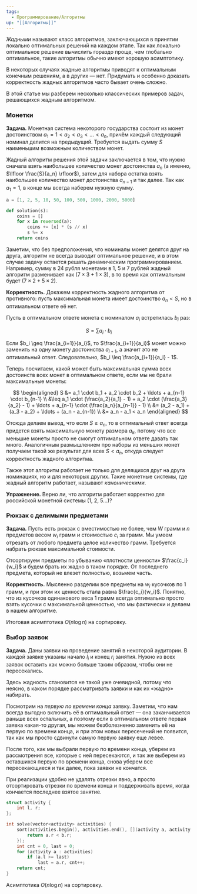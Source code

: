 ```yaml
---
tags:
  - Программирование/Алгоритмы
up: "[[Алгоритмы]]"
---
```


*Жадными* называют класс алгоритмов, заключающихся в принятии локально оптимальных решений на каждом этапе. Так как локально оптимальное решение вычислить гораздо проще, чем глобально оптимальное, такие алгоритмы обычно имеют хорошую асимптотику.

В некоторых случаях жадные алгоритмы приводят к оптимальным конечным решениям, а в других — нет. Придумать и особенно доказать корректность жадных алгоритмов часто бывает очень сложно.

В этой статье мы разберем несколько классических примеров задач, решающихся жадным алгоритмом.

### Монетки

**Задача.** Монетная система некоторого государства состоит из монет достоинством $a_1 = 1 < a_2 < a_3 < \ldots < a_n$, причём каждый следующий номинал делится на предыдущий. Требуется выдать сумму $S$ наименьшим возможным количеством монет.

Жадный алгоритм решения этой задачи заключается в том, что нужно сначала взять наибольшее количество монет достоинства $a_n$ (а именно, $\lfloor \frac{S}{a_n} \rfloor$), затем для набора остатка взять наибольшее количество монет достоинства $a_{n-1}$ и так далее. Так как $a_1 = 1$, в конце мы всегда наберем нужную сумму.

```python
a = [1, 2, 5, 10, 50, 100, 500, 1000, 2000, 5000]

def solution(s):
    coins = []
    for x in reversed(a):
        coins += [x] * (s // x)
        s %= x
    return coins
```

Заметим, что без предположения, что номиналы монет делятся друг на друга, алгоритм не всегда выводит оптимальное решение, и в этом случае задачу остается решать динамическим программированием. Например, сумму в 24 рубля монетами в 1, 5 и 7 рублей жадный алгоритм разменивает как $(7 \times 3 + 1 \times 3)$, в то время как оптимальным будет $(7 \times 2 + 5 \times 2)$.

**Корректность.** Докажем корректность жадного алгоритма от противного: пусть максимальная монета имеет достоинство $a_n < S$, но в оптимальном ответе её нет.

Пусть в оптимальном ответе монета с номиналом $a_i$ встретилась $b_i$ раз:

$$
S = \sum a_i \cdot b_i
$$

Если $b_i \geq \frac{a_{i+1}}{a_i}$, то $\frac{a_{i+1}}{a_i}$ монет можно заменить на одну монету достоинства $a_{i+1}$, а значит это не оптимальный ответ. Следовательно, $b_i \leq \frac{a_{i+1}}{a_i} - 1$.

Теперь посчитаем, какой может быть максимальная сумма всех достоинств всех монет в оптимальном ответе, если мы не брали максимальные монеты:

$$
\begin{aligned}
  S &= a_1 \cdot b_1 + a_2 \cdot b_2 + \ldots + a_{n-1} \cdot b_{n-1}
\\  &\leq a_1 \cdot (\frac{a_2}{a_1} - 1) + a_2 \cdot (\frac{a_3}{a_2} - 1) + \ldots + a_{n-1} \cdot (\frac{a_n}{a_{n-1}} - 1)
\\  &= (a_2  - a_1) + (a_3 - a_2) + \ldots + (a_n - a_{n-1})
\\  &= a_n - a_1 < a_n
\end{aligned}
$$

Отсюда делаем вывод, что если $S \geq a_n$, то в оптимальный ответ всегда придется взять максимальную монету размера $a_k$, потому что все меньшие монеты просто не смогут оптимальном ответе давать так много. Аналогичным размышлением про наборы из меньших монет получаем такой же результат для всех $S < a_n$, откуда следует корректность жадного алгоритма.

Также этот алгоритм работает не только для делящихся друг на друга номинациях, но и для некоторых других. Такие монетные системы, где жадный алгоритм работает, называют *каноническими*.

**Упражнение.** Верно ли, что алгоритм работает корректно для российской монетной системы (1, 2, 5…)?

### Рюкзак с делимыми предметами

**Задача.** Пусть есть рюкзак с вместимостью не более, чем $W$ грамм и $n$ предметов весом $w_i$ грамм и стоимостью $c_i$ за грамм. Мы умеем отрезать от любого предмета целое количество грамм. Требуется набрать рюкзак максимальной стоимости.

Отсортируем предметы по убыванию «плотности ценности» $\frac{c_i}{w_i}$ и будем брать их жадно в таком порядке. От последнего предмета, который не влезет полностью, возьмем часть.

**Корректность.** Мысленно разделим все предметы на $w_i$ кусочков по 1 грамм, и при этом их ценность стала равна $\frac{c_i}{w_i}$. Понятно, что из кусочков одинакового веса 1 грамм всегда оптимально просто взять кусочки с максимальной ценностью, что мы фактически и делаем в нашем алгоритме.

Итоговая асимптотика $O(n \log n)$ на сортировку.

### Выбор заявок

**Задача.** Даны заявки на проведение занятий в некоторой аудитории. В каждой заявке указаны начало $l_i$ и конец $r_i$ занятия. Нужно из всех заявок оставить как можно больше таким образом, чтобы они не пересекались.

Здесь жадность становится не такой уже очевидной, потому что неясно, в каком порядке рассматривать заявки и как их «жадно» набирать.

Посмотрим на *первую по времени конца* заявку. Заметим, что нам всегда выгодно включить её в оптимальный ответ — она заканчивается раньше всех остальных, а поэтому если в оптимальном ответе первая заявка какая-то другая, мы можем безболезненно заменить её на первую по времени конца, и при этом новых пересечений не появится, так как мы просто сдвинули самую первую заявку еще левее.

После того, как мы выбрали первую по времени конца, уберем из рассмотрения все, которые с ней пересекаются, и так же выберем из оставшихся первую по времени конца, снова уберем все пересекающиеся и так далее, пока заявки не кончатся.

При реализации удобно не удалять отрезки явно, а просто отсортировать отрезки по времени конца и поддерживать время, когда кончается последнее взятое занятие.

```cpp
struct activity {
    int l, r;
};

int solve(vector<activity> activities) {
    sort(activities.begin(), activities.end(), [](activity a, activity b) {
        return a.r < b.r;
    });
    int cnt = 0, last = 0;
    for (activity a : activities)
        if (a.l >= last)
            last = a.r, cnt++;
    return cnt;
}
```

Асимптотика $O(n \log n)$ на сортировку.